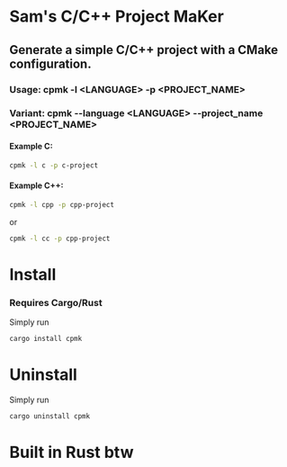 # Sam's C/C++ Project MaKer
## Generate a simple C/C++ project with a CMake configuration.
### Usage: cpmk -l \<LANGUAGE\> -p \<PROJECT_NAME\>
### Variant: cpmk --language \<LANGUAGE\> --project_name \<PROJECT_NAME\>

#### Example C:
```sh
cpmk -l c -p c-project
```

#### Example C++:
```sh
cpmk -l cpp -p cpp-project
```
or
```sh
cpmk -l cc -p cpp-project
```

# Install
### Requires Cargo/Rust
Simply run
```sh
cargo install cpmk
```

# Uninstall
Simply run
```sh
cargo uninstall cpmk
```
# Built in Rust btw
